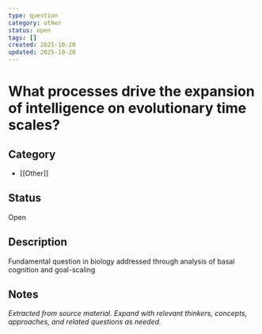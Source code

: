 ```yaml
---
type: question
category: other
status: open
tags: []
created: 2025-10-20
updated: 2025-10-20
---
```


# What processes drive the expansion of intelligence on evolutionary time scales?

## Category

- [[Other]]

## Status

Open

## Description

Fundamental question in biology addressed through analysis of basal cognition and goal-scaling

## Notes

*Extracted from source material. Expand with relevant thinkers, concepts, approaches, and related questions as needed.*
